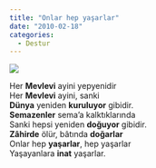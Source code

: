 ```yaml
---
title: "Onlar hep yaşarlar"
date: "2010-02-18"
categories: 
  - Destur
---
```


![](../uploads/image/som.jpg)

Her **Mevlevi** ayini yepyenidir  
Her **Mevlevi** ayini, sanki  
**Dünya** yeniden **kuruluyor** gibidir.  
**Semazenler** sema’a kalktıklarında  
Sanki hepsi yeniden **doğuyor** gibidir.  
**Zâhirde** ölür, bâtında **doğarlar**  
Onlar hep **yaşarlar**, hep yaşarlar  
Yaşayanlara **inat** yaşarlar.
